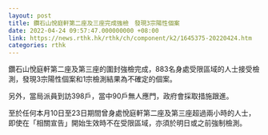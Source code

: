 ```yaml
---
layout: post
title: 鑽石山悅庭軒第二座及三座完成強檢　發現3宗陽性個案
date: 2022-04-24 09:57:47.000000000 +08:00
link: https://news.rthk.hk/rthk/ch/component/k2/1645375-20220424.htm
categories: rthk
---
```


鑽石山悅庭軒第二座及第三座的圍封強檢完成，883名身處受限區域的人士接受檢測，發現3宗陽性個案和1宗檢測結果為不確定的個案。

另外，當局派員到訪398戶，當中90戶無人應門，政府會採取措施跟進。

至於任何本月10日至23日期間曾身處悅庭軒第二座及第三座超過兩小時的人士，即使在「相關宣告」開始生效時不在受限區域，亦須於明日或之前強制檢測。
